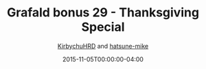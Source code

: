 ---
title: "Grafald bonus 29 - Thanksgiving Special"
type: "image"
date: 2015-11-05T00:00:00-04:00
draft: false
categories:
- comics
- collaborations
tags:
- grafald
image_path: "/projects/grafald/comics/img/2015/bonus_29.png"
alt_text: ""
author: "[KirbychuHRD](https://cohost.org/KirbychuHRD) and [hatsune-mike](https://cohost.org/hatsune-mike)"
---